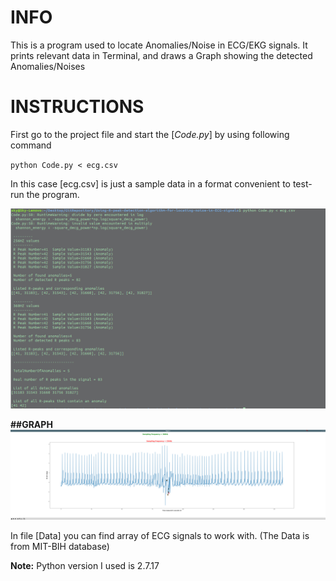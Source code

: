 

INFO
=====
This is a program used to locate Anomalies/Noise in ECG/EKG signals.
It prints relevant data in Terminal, and draws a Graph showing the detected Anomalies/Noises 


INSTRUCTIONS
=============




First go to the project file and
start the [*Code.py*] by using following command

`python Code.py < ecg.csv` 


In this case [ecg.csv] is just a sample data in a format convenient to test-run the program.

![](Result.png)



**##GRAPH**
![](ECG-Graph.png)



In file [Data] you can find array of ECG signals to work with. (The Data is from MIT-BIH database)


**Note:** Python version I used is 2.7.17

